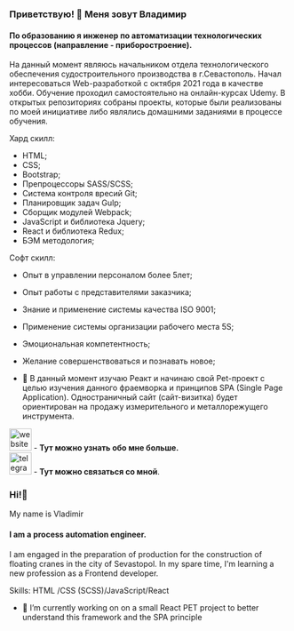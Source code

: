 ### Приветствую! 👋 <b>Меня зовут Владимир</b>

#### По образованию я инженер по автоматизации технологических процессов (направление - приборостроение).
На данный момент являюсь начальником отдела технологического обеспечения судостроительного производства в г.Севастополь. Начал интересоваться Web-разработкой с октября 2021 года в качестве хобби. Обучение проходил самостоятельно на онлайн-курсах Udemy. В открытых репозиториях собраны проекты, которые были реализованы по моей  инициативе либо являлись домашними заданиями в процессе обучения.

Хард скилл:
- HTML;
- CSS;
- Bootstrap;
- Препроцессоры SASS/SCSS;
- Система контроля вресий Git;
- Планировщик задач Gulp;
- Сборщик модулей Webpack;
- JavaScript и библиотека Jquery;
- React и библиотека Redux;
- БЭМ методология;

Софт скилл:
- Опыт в управлении персоналом более 5лет;
- Опыт работы с представителями заказчика;
- Знание и применение системы качества ISO 9001;
- Применение системы организации рабочего места 5S;
- Эмоциональная компетентность;
- Желание совершенствоваться и познавать новое;

- 🔭 В данный момент изучаю Реакт и начинаю свой Pet-проект с целью изучения данного фраемворка и принципов SPA (Single Page Application). Одностраничный сайт (сайт-визитка) будет ориентирован на продажу измерительного и металлорежущего инструмента.

[<img src='https://cdn.jsdelivr.net/npm/simple-icons@3.0.1/icons/icloud.svg' alt='website' height='40'>](https://vladimir-seledkin.ru/) - <b>Тут можно узнать обо мне больше. </b><br>
[<img src='https://cdn.jsdelivr.net/npm/simple-icons@3.0.1/icons/telegram.svg' alt='telegram' height='40'>](https://t.me/v_seledkin) - <b>Тут можно связаться со мной</b>.


### Hi!👋
My name is Vladimir
#### I am a process automation engineer.


I am engaged in the preparation of production for the construction of floating cranes in the city of Sevastopol. In my spare time, I'm learning a new profession as a Frontend developer.

Skills: HTML /CSS (SCSS)/JavaScript/React

- 🔭 I’m currently working on  on a small React PET project to better understand this framework and the SPA principle 
